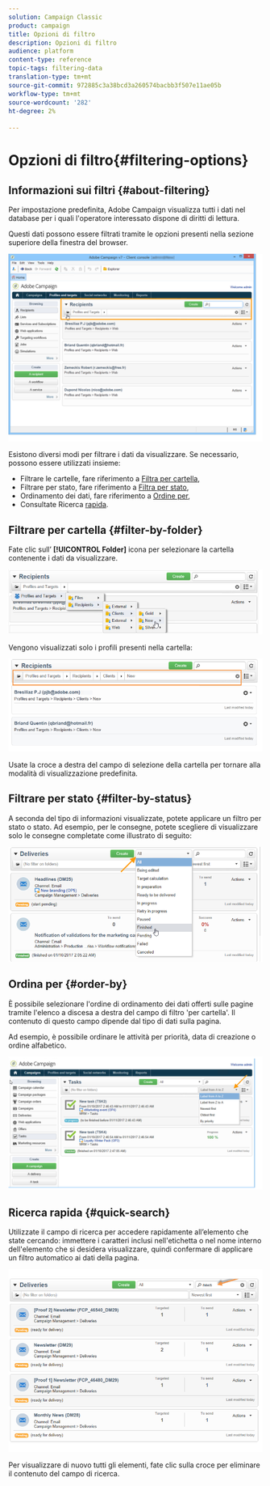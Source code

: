 ```yaml
---
solution: Campaign Classic
product: campaign
title: Opzioni di filtro
description: Opzioni di filtro
audience: platform
content-type: reference
topic-tags: filtering-data
translation-type: tm+mt
source-git-commit: 972885c3a38bcd3a260574bacbb3f507e11ae05b
workflow-type: tm+mt
source-wordcount: '282'
ht-degree: 2%

---
```



# Opzioni di filtro{#filtering-options}

## Informazioni sui filtri {#about-filtering}

Per impostazione predefinita,  Adobe Campaign visualizza tutti i dati nel database per i quali l&#39;operatore interessato dispone di diritti di lettura.

Questi dati possono essere filtrati tramite le opzioni presenti nella sezione superiore della finestra del browser.

![](assets/filter_web_zone.png)

Esistono diversi modi per filtrare i dati da visualizzare. Se necessario, possono essere utilizzati insieme:

* Filtrare le cartelle, fare riferimento a [Filtra per cartella](#filter-by-folder),
* Filtrare per stato, fare riferimento a [Filtra per stato](#filter-by-status),
* Ordinamento dei dati, fare riferimento a [Ordine per](#order-by),
* Consultate Ricerca [rapida](#quick-search).

## Filtrare per cartella {#filter-by-folder}

Fate clic sull’ **[!UICONTROL Folder]** icona per selezionare la cartella contenente i dati da visualizzare.

![](assets/filter_web_select_folder.png)

Vengono visualizzati solo i profili presenti nella cartella:

![](assets/filter_web_folder_display.png)

Usate la croce a destra del campo di selezione della cartella per tornare alla modalità di visualizzazione predefinita.

## Filtrare per stato {#filter-by-status}

A seconda del tipo di informazioni visualizzate, potete applicare un filtro per stato o stato. Ad esempio, per le consegne, potete scegliere di visualizzare solo le consegne completate come illustrato di seguito:

![](assets/d_ncs_user_interface_filter_delivery.png)

## Ordina per {#order-by}

È possibile selezionare l&#39;ordine di ordinamento dei dati offerti sulle pagine tramite l&#39;elenco a discesa a destra del campo di filtro &#39;per cartella&#39;. Il contenuto di questo campo dipende dal tipo di dati sulla pagina.

Ad esempio, è possibile ordinare le attività per priorità, data di creazione o ordine alfabetico.

![](assets/order_data_sample.png)

## Ricerca rapida {#quick-search}

Utilizzate il campo di ricerca per accedere rapidamente all’elemento che state cercando: immettere i caratteri inclusi nell&#39;etichetta o nel nome interno dell&#39;elemento che si desidera visualizzare, quindi confermare di applicare un filtro automatico ai dati della pagina.

![](assets/d_ncs_user_interface_filter_search.png)

Per visualizzare di nuovo tutti gli elementi, fate clic sulla croce per eliminare il contenuto del campo di ricerca.
